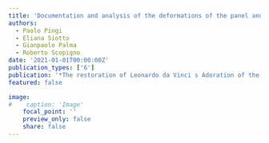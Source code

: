 ```yaml
---
title: 'Documentation and analysis of the deformations of the panel and painted surface with 3D scanning'
authors:
  - Paolo Pingi
  - Eliana Siotto
  - Gianpaolo Palma
  - Roberto Scopigno
date: '2021-01-01T00:00:00Z'
publication_types: ['6']
publication: '*The restoration of Leonardo da Vinci s Adoration of the Magi Rediscovering a masterpiece*'
featured: false

image:
#    caption: 'Image'
    focal_point: ''
    preview_only: false
    share: false
---
```


